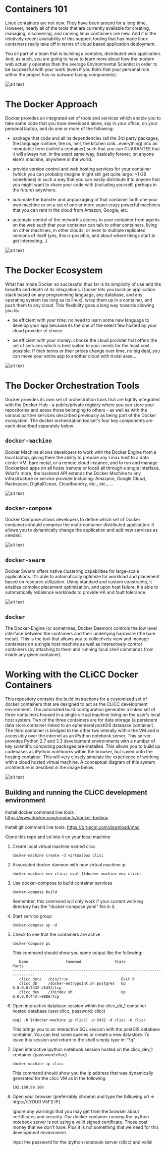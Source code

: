 # Containers 101

Linux containers are not new. They have been around for a long time. However, nearly all of the tools that are currently available for creating, managing, discovering, and running linux containers are new. And it is the relatively recent availability of this support tooling that has made linux containers really take off in terms of cloud based application deployment. 

You all part of a team that is building a complex, distributed web application. And, as such, you are going to have to learn more about how the modern web actually operates than the average Environmental Scientist in order to be successful with your work (even if you think that your personal role within the project has no outward facing components).

![alt text](https://github.com/ericdfournier/clicc/blob/master/src/common/images/vm-vs-docker.png "Containers vs. Virtual Machines")

# The Docker Approach

Docker provides an integrated set of tools and services which enable you to take some code that you have developed alone, say in your office, on your personal laptop, and do one or more of the following:

- package that code and all its dependencies (all the 3rd party packages, the language runtime, the os, hell, the kitchen sink...everything) into an immutable form (called a container) such that you can GUARANTEE that it will always run, in the exact same way, basically forever, on anyone else's machine, anywhere in the world. 

- provide version control and web hosting services for your container (which you can probably imagine might still get quite large: >1 GB sometimes) in such a way that you can easily distribute it to anyone that you might want to share your code with (including yourself, perhaps in the future) anywhere.

- automate the transfer and unpackaging of that container both one your own machine or on a set of one or more super crazy powerful machines that you can rent in the cloud from Amazon, Google, etc.

- automate control of the network's access to your container from agents on the web such that your container can talk to other containers, living on other machines, in other clouds, or even to multiple replicated versions of itself (yes, this is possible, and about where things start to get interesting...)

![alt text](https://github.com/ericdfournier/clicc/blob/master/src/common/images/docker_datacenter_toolchain.jpg "Docker Datacenter Toolchain and Services")

# The Docker Ecosystem

What has made Docker so successful thus far is its simplicity of use and the breadth and depth of its integrations. Docker lets you build an application stack based on any programming language, any database, and any operating system (as long as its linux), wrap them up in a container, and push them to any cloud. This flexibility goes a long way towards allowing you to: 

- be efficient with your time: no need to learn some new language to develop your app because its the one of the select few hosted by your cloud provider of choice

- be efficient with your money: choose the cloud provider that offers the set of services which is best suited to your needs for the least cost possible. If their terms or their prices change over time, no big deal, you can move your entire app to another cloud with trivial ease...

![alt text](https://github.com/ericdfournier/clicc/blob/master/src/common/images/docker-ecosystem.jpg "Docker Ecosystem")

# The Docker Orchestration Tools

Docker provides its own set of orchestration tools that are tightly integrated with the Docker-Hub - a public/private registry where you can store your repositories and acess those belonging to others - as well as with the various partner services described previously as being part of the Docker ecosystem. The docker orchestration toolset's four key components are each described separately below.

## ````docker-machine````

Docker Machine allows developers to work with the Docker Engine from a local laptop, giving them the ability to prepare any Linux host to a data center VM, bare metal, or a remote cloud instance, and to run and manage Dockerized apps on all hosts (remote or local) all through a single interface. What's more, the backend API extends the Docker Machine to any infrastructure or service provider including: Amazaon, Google Cloud, Rackspace, DigitalOcean, Cloudfoundry, etc., etc., ...

![alt text](https://github.com/ericdfournier/clicc/blob/master/src/common/images/docker-machine.png "Docker-Machine")

## ````docker-compose````

Docker Compose allows developers to define which set of Docker containers should comprise the multi-container distributed application. It allows you to dynamically change the application and add new services as needed.

![alt text](https://github.com/ericdfournier/clicc/blob/master/src/common/images/docker-compose.png "Docker-Compose")

## ````docker-swarm````

Docker Swarm offers native clustering capabilities for large-scale applications. It's able to automatically optimize for workload and placement based on resource utilization. Using standard and custom constraints, it enables complex placement optimization, and upon host failure, it's able to automatically rebalance workloads to provide HA and fault tolerance.

![alt text](https://github.com/ericdfournier/clicc/blob/master/src/common/images/docker-swarm.png "Docker-Swarm")

## ````docker````

The Docker-Engine (or sometimes, Docker Daemon) controls the low level interface between the containers and their underlying hardware (the bare metal). This is the tool that allows you to collectively view and manage containers on a single host machine as well as interactively control containers (by attaching to them and running local shell commands from inside any given container).

# Working with the CLiCC Docker Containers

This repository contains the build instructions for a customized set of docker containers that are designed to act as the CLiCC development environment. The automated build configuration generates a linked set of three containers housed in a single virtual machine living on the user's local host system. Two of the three containers are for data storage (a persistent data store container linked to an ephemeral postGIS database container). The third container is bridged to the other two interally within the VM and is accessibly over the internet as an iPython notebook server. This server provides Python 2.7 and 3.3 development environments with a number of key scientific computing packages pre-installed. This allows you to build up codebases as iPython notebooks within the browser, but saved onto the hosting container. This will very closely simulate the experience of working with a cloud hosted virtual machine. A conceptual diagram of this system architecture is desribed in the image below.

![alt text](https://github.com/ericdfournier/clicc/blob/master/src/common/images/dev-architecture.png "Development-Architecture")

## Building and running the CLiCC development environment

Install docker command line tools: https://www.docker.com/products/docker-toolbox

Install git command line tools: https://git-scm.com/download/mac

Clone this repo and cd into it on your local machine

1.	Create local virtual machine named clicc

	```
	docker-machine create -d virtualbox clicc
	```

2.	Associated docker daemon with new virtual machine ip

	```
	docker-machine env clicc; eval $(docker-machine env clicc)
	```

3.	Use docker-compose to build container services

	```
	docker-compose build
	```

	Remember, this command will only work if your current working directory has the "docker-compose.yaml" file in it.

4.	Start service group

	```
	docker-compose up -d
	```

5. Check to see that the containers are active

	```
	docker-compose ps
	```

	This command should show you some output like the following:

	```
	   Name                 Command               State            Ports
	-----------------------------------------------------------------------------
	   clicc_data   /bin/true                        Exit 0
	   clicc_db     /docker-entrypoint.sh postgres   Up       0.0.0.0:5432->5432/tcp
	   clicc_dev    /initdev.sh                      Up       0.0.0.0:443->8888/tcp
	```

6. Open interactive database session within the clicc_db_1 container hosted database (user:clicc, password: clicc)
	   
	```
	psql -h $(docker-machine ip clicc) -p 5432 -d clicc -U clicc
	```

	This brings you to an interactive SQL session with the postGIS database container. You can test some queries or create a new datastore. To leave this session and return to the shell simply type in: "\q"

7. Open interactive ipython notebook session hosted on the clicc_dev_1 container (password:clicc)

	```
	docker-machine ip clicc
	```

	This command should show you the ip address that was dynamically generated for the clicc VM as in the following:

	```
	192.168.99.100
	```

8. Open your browser (preferrably chrome) and type the following url =>  https://[YOUR VM'S IP]

	Ignore any warnings that you may get from the browser about certificates and security. Our docker container running the ipython notebook server is not using a valid signed certificate. Those cost money that we don't have. Plus it is not something that we need for this development environment.

	Input the password for the ipython notebook server (clicc) and voila!